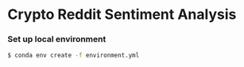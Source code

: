 # Crypto Reddit Sentiment Analysis


### Set up local environment

```bash
$ conda env create -f environment.yml
```

